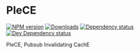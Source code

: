 # PIeCE

[![NPM version][npm-image]][npm-url] [![Downloads][downloads-image]][npm-url] [![Dependency status][david-dm-image]][david-dm-url] [![Dev Dependency status][david-dm-dev-image]][david-dm-dev-url]

[npm-url]: https://npmjs.org/package/PIeCE
[downloads-image]: http://img.shields.io/npm/dm/PIeCE.svg
[npm-image]: http://img.shields.io/npm/v/PIeCE.svg
[david-dm-url]:https://david-dm.org/MobiltronInc/PIeCE
[david-dm-image]:https://david-dm.org/MobiltronInc/PIeCE.svg
[david-dm-dev-url]:https://david-dm.org/MobiltronInc/PIeCE#info=devDependencies
[david-dm-dev-image]:https://david-dm.org/MobiltronInc/PIeCE/dev-status.svg

PIeCE, Pubsub Invalidating CachE

